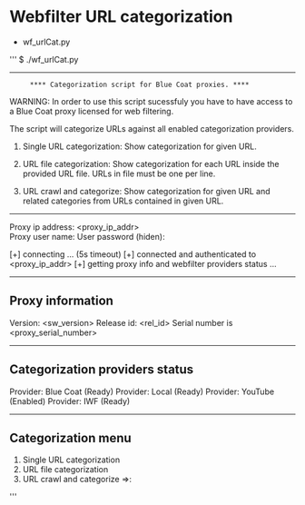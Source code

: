 # Webfilter URL categorization

* wf_urlCat.py

'''
$ ./wf_urlCat.py

-------------------------------------------------------------------------------
         **** Categorization script for Blue Coat proxies. ****

WARNING: In order to use this script sucessfuly you have to have access to a
Blue Coat proxy licensed for web filtering.

The script will categorize URLs against all enabled categorization providers.

1. Single URL categorization:
Show categorization for given URL.

2. URL file categorization:
Show categorization for each URL inside the provided URL file. URLs in file
must be one per line.

3. URL crawl and categorize:
Show categorization for given URL and related categories from URLs contained
in given URL.
-------------------------------------------------------------------------------

Proxy ip address:        <proxy_ip_addr>                     
Proxy user name:         <uid>
User password (hiden):   <passwd>

[+] connecting ... (5s timeout)
[+] connected and authenticated to <proxy_ip_addr>
[+] getting proxy info and webfilter providers status ...

-------------------------------------------------------------------------------
Proxy information
-------------------------------------------------------------------------------
Version: <sw_version>
Release id: <rel_id>
Serial number is <proxy_serial_number>

-------------------------------------------------------------------------------
Categorization providers status
-------------------------------------------------------------------------------
Provider:       Blue Coat (Ready)
Provider:       Local (Ready)
Provider:       YouTube (Enabled)
Provider:       IWF (Ready)

-------------------------------------------------------------------------------
Categorization menu
-------------------------------------------------------------------------------
1. Single URL categorization
2. URL file categorization
3. URL crawl and categorize
=>:

'''
